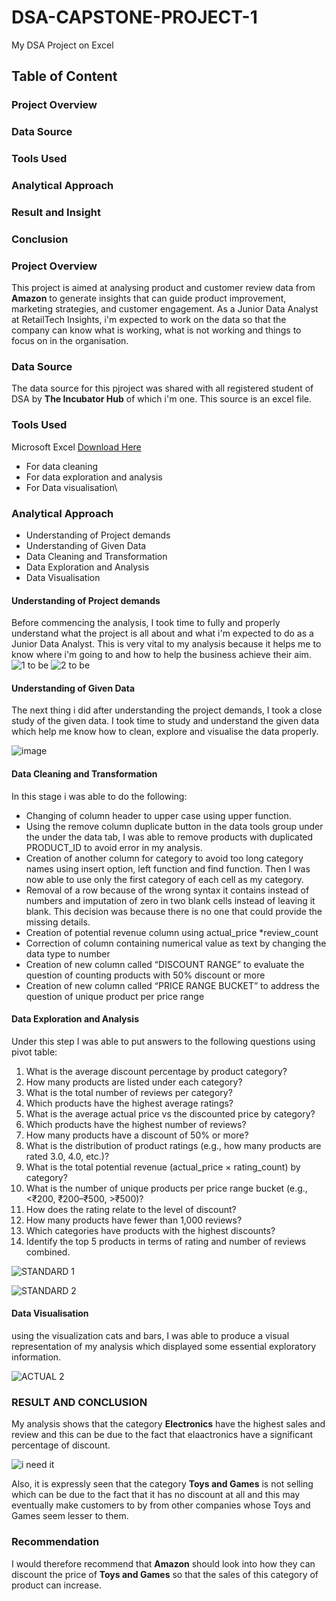 # DSA-CAPSTONE-PROJECT-1
My DSA Project on Excel
## Table of Content
### Project Overview
### Data Source
### Tools Used
### Analytical Approach
### Result and Insight
### Conclusion


### Project Overview
This project is aimed at analysing product and customer review data from **Amazon** to generate insights that can guide product improvement, marketing strategies, and customer engagement. As a Junior Data Analyst at RetailTech Insights, i'm expected to work on the data so that the company can know what is working, what is not working and things to focus on in the organisation.
### Data Source
The data source for this pjroject was shared with all registered student of DSA by **The Incubator Hub** of which i'm one. This source is an excel file.
### Tools Used
Microsoft Excel [Download Here](https://www.microsoft.com/en/microsoft-365/excel)
 - For data cleaning
 - For data exploration and analysis
 - For Data visualisation\
### Analytical Approach
- Understanding of Project demands
- Understanding of Given Data
- Data Cleaning and Transformation
- Data Exploration and Analysis
- Data Visualisation
#### Understanding of Project demands
Before commencing the analysis, I took time to fully and properly understand what the project is all about and what i'm expected to do as a Junior Data Analyst. This is very vital to my analysis because it helps me to know where i'm going to and how to help the business achieve their aim.
![1 to be](https://github.com/user-attachments/assets/776677cd-8d42-41a8-bc43-51a89c053b04)
![2 to be](https://github.com/user-attachments/assets/e80d5912-bf1f-406e-86e9-356f68bdbe1a)


#### Understanding of Given Data
The next thing i did after understanding the project demands, I  took a close study of the given data. I took time to study and understand the given data which help me know how to clean, explore and visualise the data properly.

![image](https://github.com/user-attachments/assets/375c62ce-2459-4a86-9ba5-d6f4d81a5985)
#### Data Cleaning and Transformation
In this stage i was able to do the following:
 - Changing of column header to upper case using upper function.
 - Using the remove column duplicate button in the data tools group under the under the data tab, I was able to remove products with duplicated PRODUCT_ID to avoid error in my analysis.
 - Creation of another column for category to avoid too long category names using insert option, left function and find function. Then I was now able to use only the first category of each cell as my category.
 - Removal of a row because of the wrong syntax it contains instead of numbers and imputation of zero in two blank cells instead of leaving it blank. This decision was because there is no one that could provide the missing details.
 - Creation of potential revenue column using actual_price *review_count
 - Correction of column containing numerical value as text by changing the data type to number
 - Creation of new column called “DISCOUNT RANGE” to evaluate the question of counting  products with 50% discount or more
 - Creation of new column called “PRICE RANGE BUCKET” to address the question of unique product per price range
#### Data Exploration and Analysis
Under this step I was able to put answers to the following questions using pivot table:
 1. What is the average discount percentage by product category? 
 2. How many products are listed under each category? 
 3. What is the total number of reviews per category?  
 4. Which products have the highest average ratings? 
 5. What is the average actual price vs the discounted price by category? 
 6. Which products have the highest number of reviews? 
 7. How many products have a discount of 50% or more? 
 8. What is the distribution of product ratings (e.g., how many products are rated 3.0, 
4.0, etc.)? 
 9. What is the total potential revenue (actual_price × rating_count) by category? 
 10. What is the number of unique products per price range bucket (e.g., <₹200, 
₹200–₹500, >₹500)? 
 11. How does the rating relate to the level of discount? 
 12. How many products have fewer than 1,000 reviews? 
 13. Which categories have products with the highest discounts? 
 14. Identify the top 5 products in terms of rating and number of reviews combined.

![STANDARD 1](https://github.com/user-attachments/assets/7dfc97c1-eeba-4eee-8dde-f734aa50423d)

![STANDARD 2](https://github.com/user-attachments/assets/edc1961d-7546-4dc3-adba-740d5f4022a8)


#### Data Visualisation
using the visualization cats and bars, I was able to produce a visual representation of my analysis which displayed some essential exploratory information.

![ACTUAL 2](https://github.com/user-attachments/assets/8fa80956-e343-4a92-b074-0697d3e9b8b6)


### RESULT AND CONCLUSION
My analysis shows that the category **Electronics** have the highest sales and review and this can be due to the fact that elaactronics have a significant percentage of discount.

![i need it](https://github.com/user-attachments/assets/d40684de-c6a6-4d44-9e09-0ea1b43f546f)

Also, it is expressly seen that the category **Toys and Games** is not selling which can be due to the fact that it has no discount at all and this may eventually make customers to by from other companies whose Toys and Games seem lesser to them.

### Recommendation
I would therefore recommend that **Amazon** should look into how they can discount the price of **Toys and Games** so that the sales of this category of product can increase.






